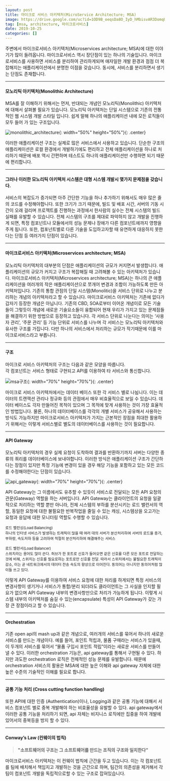 ```yaml
---
layout: post
title: 마이크로 서비스 아키텍처(MicroService Architecture; MSA)
image: https://drive.google.com/uc?id=1OD9B_oeqsDa8O_IyD_hMbisvAR3DomqU
tag: [msa, architecture, 마이크로서비스]
date: 2019-10-25
categories: []
---
```


주변에서 마이크로서비스 아키텍처(Microservices architecture; MSA)에 대한 이야기가 많이 들려옵니다. 마이크로서비스 역시 장단점이 있는 하나의 기술입니다. 마이크로서비스를 사용하면 서비스를 분리하여 관리하게되며 애자일한 개발 환경과 점점 더 복잡해지는 애플리케이션에서 분명한 이점을 갖습니다. 동시에, 서비스를 분리하면서 생기는 단점도 존재합니다.

***

#### 모노리틱 아키텍처(Monolithic Architecture)

MSA를 잘 이해하기 위해서는 먼저, 반대되는 개념인 모노리틱(Monolithic) 아키텍처에 대해서 살펴볼 필요가 있습니다.
모노리틱 아키텍처는 단일 시스템으로 기존의 전통적인 웹 시스템 개발 스타일 입니다. 쉽게 말해 하나의 애플리케이션 내에 모든 로직들이 모두 들어 가 있는 구조입니다.

![monolithic_architecture](https://drive.google.com/uc?id=1ghtNr5qS7rDUrpmFKNeHSPASZY7mzDIL){: width="50%" height="50%"}{: .center}

이러한 애플리케이션 구조는 실제로 많은 서비스에서 사용하고 있습니다. 단순한 구조의 애플리케이션은 로컬 환경에서 개발하기에도 편리하고 전체 애플리케이션을 하나로 처리하기 때문에 배포 역시 간편하며 테스트도 하나의 애플리케이션만 수행하면 되기 때문에 편리합니다.

***

#### 그러나 이러한 모노리틱 아키텍처 시스템은 대형 시스템 개발시 몇가지 문제점을 갖습니다.

서비스의 복잡도가 증가되면 아주 간단한 기능을 하나 추가하기 위해서도 매우 많은 줄의 코드를 수정해야합니다. 또한 크기가 크기 때문에, <span class="emphasis">빌드 및 배포 시간</span>, <span class="emphasis">서버의 기동 시간</span>이 오래 걸리며 프로젝트를 진행하는 과정에서 한사람의 실수는 전체 시스템의 <span class="emphasis">빌드 실패를 유발</span>할 수 있습니다. 전체 시스템의 구조를 제대로 파악하지 않고 개발을 진행하게 되면, 특정 컴포넌트나 모듈에서의 성능 문제나 장애가 <span class="emphasis">다른 컴포넌트에까지 영향</span>을 주게 됩니다. 또한, 컴포넌트별로 다른 기술을 도입하고자할 때 <span class="emphasis">유연하게 대응</span>하지 못한다는 단점 등 여러가지 단점이 있습니다.

***

#### 마이크로서비스 아키텍처(Microservices architecture; MSA)

모노리틱 아키텍처의 대부분의 단점은 애플리케이션의 규모가 커지면서 발생합니다. 애플리케이션의 <span class="emphasis">규모가 커지고 구조가 복잡</span>해질 때 고려해볼 수 있는 아키텍처가 있습니다. 
마이크로서비스 아키텍처(Microservices architecture; MSA)는 하나의 큰 애플리케이션을 여러개의 작은 애플리케이션으로 쪼개어 변경과 조합이 가능하도록 만든 아키텍처입니다.
기존의 통합 관점의 단일 시스템(Monolitic)을 서비스 단위로 나누고 분리하는 개념의 아키텍처라고 할 수 있습니다.
마이크로서비스 아키텍처는 기존에 없다가 갑자기 등장한 개념은 아닙니다. 기존의 CBD, SOA로부터 이어온 개념이로 모든 기술들이 그렇듯이 개념에 새로운 기술요소들이 융합되어 현재 우리가 가지고 있는 문제점들을 해결하기 위한 방법으로 등장하고 있습니다.
각 서비스 단위로 나눈다는 의미는 ‘사용자 관리’, ‘주문 관리’ 등 기능 단위로 서비스를 나누며 각 서비스는 모노리틱 아키텍처와 유사한 구조를 가집니다.
다만 하나의 서비스에서 처리하는 규모가 작기때문에 이를 마이크로서비스라고 부릅니다.

***

#### 구조

마이크로 서비스 아키텍처의 구조는 다음과 같은 모양을 따릅니다.  
각 컴포넌트는 서비스 형태로 구현되고 API를 이용하여 타 서비스와 통신합니다.

![msa구조](https://drive.google.com/uc?id=1TILobJ3cA2Oh2FOl5G56L4lI8kGxmwdv){: width="70%" height="70%"}{: .center}

마이크로 서비스 아키텍처에서는 <span class="emphasis">데이터 베이스</span> 또한 각 서비스 별로 나뉩니다. 이는 데이터의 트랜잭션 관리나 정규화 등의 관점에서 매우 비효율적으로 보일 수 있습니다. 
데이터 베이스도 각자 만들어진 목적이 있으며 그 목적에 맞게 사용하는 것이 가장 효율적인 방법입니다. 물론, 하나의 데이터베이스를 각각의 개별 서비스가 공유해서 사용하는 방식도 가능하지만 마이크로서비스 아키텍처가 가지는 근본적인 장점을 최대한 활용하기 위해서는 이렇게 서비스별로 별도의 데이터베이스를 사용하는 것이 필요합니다.

***

#### API Gateway

모노리틱 아키텍처의 경우 실제 요청이 도착하여 결과를 반환하기까지 서버는 다양한 종류의 쿼리를 데이터베이스에 보내야합니다. 
이러한 방식은 애플리케이션 구조가 간단하다는 장점이 있지만 특정 기능에 변경이 있을 경우 해당 기능을 포함하고 있는 모든 코드를 수정해야한다는 단점이 있습니다.

![api_gateway](https://drive.google.com/uc?id=1OD9B_oeqsDa8O_IyD_hMbisvAR3DomqU){: width="70%" height="70%"}{: .center}

API Gateway는 그 이름에서도 유추할 수 있듯이 서비스로 전달되는 모든 <span class="emphasis-org">API 요청의 관문(Gateway)</span> 역할을 하는 서버입니다.
API Gateway는 클라이언트의 요청을 일괄적으로 처리하는 역할 뿐만 아니라, 전체 시스템의 부하를 분산시키는 <span class="emphasis">로드 밸런서</span>의 역할, 동일한 요청에 대한 불필요한 반복작업을 줄일 수 있는 <span class="emphasis">캐싱</span>, 시스템상을 오고가는 요청과 응답에 대한 <span class="emphasis">모니터링</span> 역할도 수행할 수 있습니다.

<small><span class="emphasis-org">로드 벨런싱(Load Balancing)</span></small>  
<small>하나의 인터넷 서비스가 발생하는 트래픽이 많을 때 여러 대의 서버가 분산처리하여 서버의 로드율 증가, 부하량, 속도저하 등을 고려하여 적절히 분산처리하여 해결해주는 서비스</small>

<small><span class="emphasis-org">로드 벨런서(Load Balancer)</span></small>  
<small>스위치라는 용어도 많이 쓴다. 허브가 한 포트로 신호가 들어오면 같은 신호를 다른 모든 포트로 전달하는 것에 비해, 스위치는 신호를 필요로하는 포트로만 신호를 전달. 따라서 스위치에서는 불필요한 트래픽이 감소, 이는 곧 네트워크에서의 데이터 전송 속도의 향상으로 이어진다. 동의어는 아니지만 동의어처럼 많이들 쓰고 있다.</small>

이렇게 API Gateway를 이용하여 서비스 요청에 대한 처리를 하게되면 특정 서비스의 변경사항이 생기거나 서비스가 통합/분리 되더라도 클라이언트는 그 사실을 인지할 필요가 없으며 API Gateway 내부의 변경사항만으로 처리가 가능하게 됩니다.
이렇게 시스템 내부의 아키텍처를 숨길 수 있는(encapsulate) 특성이 API Gateway가 갖는 가장 큰 장점이라고 할 수 있습니다.

***

#### Orchestration

기존 open api의 mash up과 같은 개념으로, <span class="emphasis">여러개의 서비스를 묶어서 하나의 새로운 서비스를 만드는 개념이다.</span>
예를 들어, 포인트 적립과, 물품 구매라는 서비스가 있을때, 이 두개의 서비스를 묶어서 “물품 구입시 포인트 적립”이라는 새로운 서비스를 만들어 낼 수 있다. 이러한 orchestration 기능은, api gateway를 통해서 구현될 수 있다.
하지만 <span class="emphasis">과도한 orchestration 로직은 전체적인 성능 문제</span>를 유발합니다. 때문에 orchestration 서비스의 활용은 MSA에 대한 높은 이해와 api gateway 자체에 대한 높은 수준의 기술적인 이해를 필요로 합니다.

***

#### 공통 기능 처리 (Cross cutting function handling)

또한 API에 대한 인증 (Authentication)이나, Logging과 같은 <span class="emphasis">공통 기능</span>에 대해서 서비스 컴포넌트 별로 중복 개발해야 하는 비효율성을 유발할 수 있다. 
api gateway에서 이러한 공통 기능을 처리하기 되면, api 자체는 비지니스 로직에만 집중을 하여 개발에 있어서의 <span class="emphasis">중복등을 방지</span> 할 수 있다.

***

#### Conway’s Law (컨웨이의 법칙)

> **"소프트웨어의 구조는 그 소프트웨어를 만드는 조직의 구조와 일치한다"**

마이크로서비스 아키텍처는 이 컨웨이 법칙에 근간을 두고 있습니다. 이는 각 컴포넌트를 팀에 배치해서 책임지고 개발하는 것을 근간으로 하며, 팀간의 의존성을 제거해서 각 팀이 컴포넌트 개발을 독립적으로할 수 있는 구조로 잡혀있습니다.
